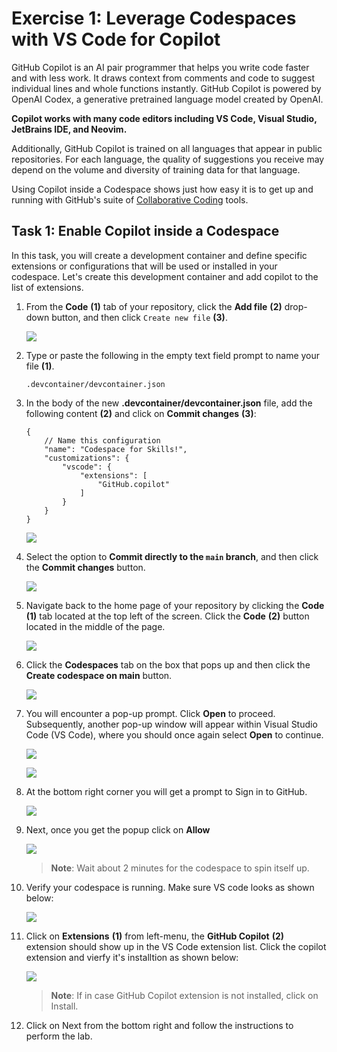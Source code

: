 
# Exercise 1: Leverage Codespaces with VS Code for Copilot

GitHub Copilot is an AI pair programmer that helps you write code faster and with less work. It draws context from comments and code to suggest individual lines and whole functions instantly. GitHub Copilot is powered by OpenAI Codex, a generative pretrained language model created by OpenAI.

**Copilot works with many code editors including VS Code, Visual Studio, JetBrains IDE, and Neovim.**

Additionally, GitHub Copilot is trained on all languages that appear in public repositories. For each language, the quality of suggestions you receive may depend on the volume and diversity of training data for that language.

Using Copilot inside a Codespace shows just how easy it is to get up and running with GitHub's suite of [Collaborative Coding](https://github.com/features#features-collaboration) tools.

## Task 1: Enable Copilot inside a Codespace

In this task, you will create a development container and define specific extensions or configurations that will be used or installed in your codespace. Let's create this development container and add copilot to the list of extensions.

1. From the **Code** **(1)** tab of your repository, click the **Add file** **(2)** drop-down button, and then click `Create new file` **(3)**.

    ![](../media/create-new-file.png)

1. Type or paste the following in the empty text field prompt to name your file **(1)**.

   ```
   .devcontainer/devcontainer.json
   ```

1. In the body of the new **.devcontainer/devcontainer.json** file, add the following content **(2)** and click on **Commit changes** **(3)**:

   ```
   {
       // Name this configuration
       "name": "Codespace for Skills!",
       "customizations": {
           "vscode": {
               "extensions": [
                   "GitHub.copilot"
               ]
           }
       }
   }
   ```

   ![](../media/devcontainer-commit.png)
   
1. Select the option to **Commit directly to the `main` branch**, and then click the **Commit changes** button.

   ![](../media/commit-file.png)

1. Navigate back to the home page of your repository by clicking the **Code** **(1)** tab located at the top left of the screen. Click the **Code** **(2)** button located in the middle of the page.

   ![](../media/code-code.png)

1. Click the **Codespaces** tab on the box that pops up and then click the **Create codespace on main** button.

   ![](../media/create-codespace.png)

1. You will encounter a pop-up prompt. Click **Open** to proceed. Subsequently, another pop-up window will appear within Visual Studio Code (VS Code), where you should once again select **Open** to continue.

   ![](../media/open.png)

   ![](../media/allow-extension-open.png)

1. At the bottom right corner you will get a prompt to Sign in to GitHub.

   ![](../media/signingit.png)

1. Next, once you get the popup click on **Allow**

   ![](../media/allow.png)

   >**Note**: Wait about 2 minutes for the codespace to spin itself up.

1. Verify your codespace is running. Make sure VS code looks as shown below:

   ![](../media/loaded-repo.png)

1. Click on **Extensions** **(1)** from left-menu, the **GitHub Copilot** **(2)** extension should show up in the VS Code extension list. Click the copilot extension and vierfy it's installtion as shown below:

   ![](../media/verify-copilot.png)

   >**Note**: If in case GitHub Copilot extension is not installed, click on Install.
 
1. Click on Next from the bottom right and follow the instructions to perform the lab.
